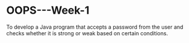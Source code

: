 # OOPS---Week-1
To develop a Java program that accepts a password from the user and checks whether it is strong or weak based on certain conditions.
